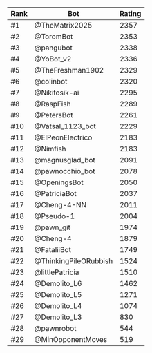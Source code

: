 Rank|Bot|Rating
---|---|---
#1|@TheMatrix2025|2357
#2|@ToromBot|2353
#3|@pangubot|2338
#4|@YoBot_v2|2336
#5|@TheFreshman1902|2329
#6|@colinbot|2320
#7|@Nikitosik-ai|2295
#8|@RaspFish|2289
#9|@PetersBot|2261
#10|@Vatsal_1123_bot|2229
#11|@ElPeonElectrico|2183
#12|@Nimfish|2183
#13|@magnusglad_bot|2091
#14|@pawnocchio_bot|2078
#15|@OpeningsBot|2050
#16|@PatriciaBot|2037
#17|@Cheng-4-NN|2011
#18|@Pseudo-1|2004
#19|@pawn_git|1974
#20|@Cheng-4|1879
#21|@FataliiBot|1749
#22|@ThinkingPileORubbish|1524
#23|@littlePatricia|1510
#24|@Demolito_L6|1462
#25|@Demolito_L5|1271
#26|@Demolito_L4|1074
#27|@Demolito_L3|830
#28|@pawnrobot|544
#29|@MinOpponentMoves|519

